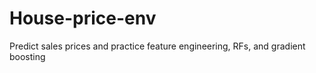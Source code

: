 # House-price-env
Predict sales prices and practice feature engineering, RFs, and gradient boosting
